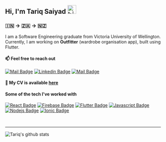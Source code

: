 ## Hi, I'm Tariq Saiyad <img src="https://user-images.githubusercontent.com/1303154/88677602-1635ba80-d120-11ea-84d8-d263ba5fc3c0.gif"  width="28px" alt="hi"> 

### :india: &#8594; :south_africa: &#8594; :new_zealand:
 
I am a Software Engineering graduate from Victoria University of Wellington. Currently, I am working on **Outfitter** (wardrobe organisation app), built using Flutter.

#### :mailbox: Feel free to reach out 


[![Mail Badge](https://img.shields.io/badge/-tariqsaiyad-c0392b?style=flat&labelColor=c0392b&logo=gmail&logoColor=white)](mailto:tariqsaiyad98@gmail.com)
[![Linkedin Badge](https://img.shields.io/badge/-Tariq-0e76a8?style=flat&labelColor=0e76a8&logo=linkedin&logoColor=white)](www.linkedin.com/in/tariq-saiyad/)
[![Mail Badge](https://img.shields.io/badge/-comingsoon-E1306C?style=flat&labelColor=E1306C&logo=instagram&logoColor=white)](https://instagram.com/)

#### :paperclip: My CV is available [here](https://github.com/TariqSaiyad/TariqSaiyad/blob/master/resumes/Tariq%20Saiyad%20CV%20-%20v6.pdf)


#### Some of the tech I've worked with 
[![React Badge](https://img.shields.io/badge/-React-61DBFB?style=for-the-badge&labelColor=black&logo=react&logoColor=61DBFB)](#) [![Firebase Badge](https://img.shields.io/badge/-Firebase-f7c52e?style=for-the-badge&labelColor=black&logo=firebase&logoColor=#f7c52e)](#) [![Flutter Badge](https://img.shields.io/badge/-Flutter-0d47a1?style=for-the-badge&labelColor=black&logo=flutter&logoColor=61DBFB)](#) [![Javascript Badge](https://img.shields.io/badge/-Javascript-F0DB4F?style=for-the-badge&labelColor=black&logo=javascript&logoColor=F0DB4F)](#) [![Nodejs Badge](https://img.shields.io/badge/-Nodejs-3C873A?style=for-the-badge&labelColor=black&logo=node.js&logoColor=3C873A)](#) [![Ionic Badge](https://img.shields.io/badge/-Ionic-458bff?style=for-the-badge&labelColor=black&logo=ionic&logoColor=458bff)](#)
<!-- 
![visitors](https://visitor-badge.glitch.me/badge?page_id=TariqSaiyad.TariqSaiyad) -->

<br/>
<hr></hr>

![Tariq's github stats](https://github-readme-stats.vercel.app/api?username=TariqSaiyad&count_private=true&theme=dark&hide=contribs,prs&show_icons=true)
